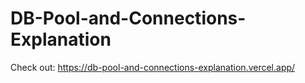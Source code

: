 # DB-Pool-and-Connections-Explanation

Check out: https://db-pool-and-connections-explanation.vercel.app/
